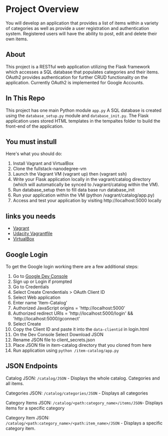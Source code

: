 # Project Overview
You will develop an application that provides a list of items within a variety of categories as well as provide a user registration and authentication system. Registered users will have the ability to post, edit and delete their own items.

## About
This project is a RESTful web application utilizing the Flask framework which accesses a SQL database that populates categories and their items. OAuth2 provides authentication for further CRUD functionality on the application. Currently OAuth2 is implemented for Google Accounts.

## In This Repo
This project has one main Python module `app.py` 
A SQL database is created using the `database_setup.py` module and `database_init.py`.
The Flask application uses stored HTML templates in the tempaltes folder to build the front-end of the application.

## You must instull
Here's what you should do:

1. Install Vagrant and VirtualBox
2. Clone the fullstack-nanodegree-vm
3. Launch the Vagrant VM (vagrant up) then (vagrant ssh)
4. Write your Flask application locally in the vagrant/catalog directory (which will automatically be synced to /vagrant/catalog within the VM).
5. Run database_setup then to fill data base run database_init
6. Run your application within the VM (python /vagrant/catalog/app.py)
7. Access and test your application by visiting http://localhost:5000 locally


## links you needs 
- [Vagrant](https://www.vagrantup.com/)
- [Udacity Vagrantfile](https://github.com/udacity/fullstack-nanodegree-vm)
- [VirtualBox](https://www.virtualbox.org/wiki/Downloads)


## Google Login
To get the Google login working there are a few additional steps:

1. Go to [Google Dev Console](https://console.developers.google.com)
2. Sign up or Login if prompted
3. Go to Credentials
4. Select Create Crendentials > OAuth Client ID
5. Select Web application
6. Enter name 'Item-Catalog'
7. Authorized JavaScript origins = 'http://localhost:5000'
8. Authorized redirect URIs = 'http://localhost:5000/login' && 'http://localhost:5000/gconnect'
9. Select Create
10. Copy the Client ID and paste it into the `data-clientid` in login.html
11. On the Dev Console Select Download JSON
12. Rename JSON file to client_secrets.json
13. Place JSON file in item-catalog directory that you cloned from here
14. Run application using `python /item-catalog/app.py`

## JSON Endpoints

Catalog JSON: `/catalog/JSON` - Displays the whole catalog. Categories and all items.

Categories JSON: `/catalog/categories/JSON` - Displays all categories

Category Items JSON: `/catalog/<path:category_name>/items/JSON`- Displays items for a specific category

Category Item JSON: `/catalog/<path:category_name>/<path:item_name>/JSON` - Displays a specific category item.

